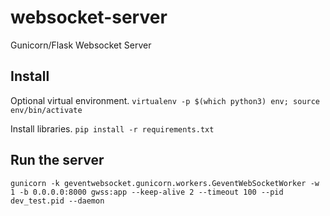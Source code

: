 # websocket-server
Gunicorn/Flask Websocket Server

## Install
Optional virtual environment.
`virtualenv -p $(which python3) env; source env/bin/activate`

Install libraries.
`pip install -r requirements.txt`

## Run the server
`gunicorn -k geventwebsocket.gunicorn.workers.GeventWebSocketWorker -w 1 -b 0.0.0.0:8000 gwss:app --keep-alive 2 --timeout 100 --pid dev_test.pid --daemon`

